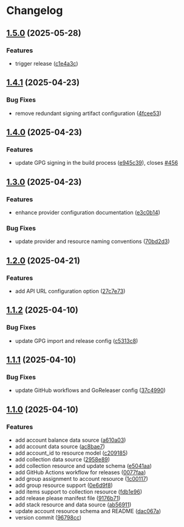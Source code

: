 # Changelog

## [1.5.0](https://github.com/HautechAI/terraform-provider-hautechai/compare/v1.4.1...v1.5.0) (2025-05-28)


### Features

* trigger release ([c1e4a3c](https://github.com/HautechAI/terraform-provider-hautechai/commit/c1e4a3c3c157fbaec446d0b52d20d09bea5450f7))

## [1.4.1](https://github.com/HautechAI/terraform-provider-hautechai/compare/v1.4.0...v1.4.1) (2025-04-23)


### Bug Fixes

* remove redundant signing artifact configuration ([4fcee53](https://github.com/HautechAI/terraform-provider-hautechai/commit/4fcee536cb5c9b21f8700bec738b6291637bd040))

## [1.4.0](https://github.com/HautechAI/terraform-provider-hautechai/compare/v1.3.0...v1.4.0) (2025-04-23)


### Features

* update GPG signing in the build process ([e945c39](https://github.com/HautechAI/terraform-provider-hautechai/commit/e945c39623156550d9618e81f0af36b43fbdc029)), closes [#456](https://github.com/HautechAI/terraform-provider-hautechai/issues/456)

## [1.3.0](https://github.com/HautechAI/terraform-provider-hautechai/compare/v1.2.0...v1.3.0) (2025-04-23)


### Features

* enhance provider configuration documentation ([e3c0b14](https://github.com/HautechAI/terraform-provider-hautechai/commit/e3c0b14693df9b38c779cc71c71790ee7cb5b1cf))


### Bug Fixes

* update provider and resource naming conventions ([70bd2d3](https://github.com/HautechAI/terraform-provider-hautechai/commit/70bd2d3ea41ead166b8f6653f32616c96bb364bd))

## [1.2.0](https://github.com/HautechAI/terraform-provider-hautechai/compare/v1.1.2...v1.2.0) (2025-04-21)


### Features

* add API URL configuration option ([27c7e73](https://github.com/HautechAI/terraform-provider-hautechai/commit/27c7e73be72023a419386a58f6e37c7553afe5a2))

## [1.1.2](https://github.com/HautechAI/terraform-provider-hautechai/compare/v1.1.1...v1.1.2) (2025-04-10)


### Bug Fixes

* update GPG import and release config ([c5313c8](https://github.com/HautechAI/terraform-provider-hautechai/commit/c5313c8a38e6ddbaf889788113073f62c3df7f7a))

## [1.1.1](https://github.com/HautechAI/terraform-provider-hautechai/compare/v1.1.0...v1.1.1) (2025-04-10)


### Bug Fixes

* update GitHub workflows and GoReleaser config ([37c4990](https://github.com/HautechAI/terraform-provider-hautechai/commit/37c499037a34a060fc3e9112053403b3c8ce766e))

## [1.1.0](https://github.com/HautechAI/terraform-provider-hautechai/compare/v1.0.0...v1.1.0) (2025-04-10)


### Features

* add account balance data source ([a610a03](https://github.com/HautechAI/terraform-provider-hautechai/commit/a610a037302699e1e90ea60f79f0ca700c5055a2))
* add account data source ([ac8bae7](https://github.com/HautechAI/terraform-provider-hautechai/commit/ac8bae74e673b3e499dc3533d76456b311d5e097))
* add account_id to resource model ([c209185](https://github.com/HautechAI/terraform-provider-hautechai/commit/c209185263eac23a15f7fdf983fb7cdec2b0473d))
* add collection data source ([2958e89](https://github.com/HautechAI/terraform-provider-hautechai/commit/2958e897029eb0c0871d1def7f623859abc09268))
* add collection resource and update schema ([e5041aa](https://github.com/HautechAI/terraform-provider-hautechai/commit/e5041aa73326b0bae7a774e4bc737633d02d9d7d))
* add GitHub Actions workflow for releases ([0077faa](https://github.com/HautechAI/terraform-provider-hautechai/commit/0077faaf9189106f7e8f922df0b3e51b3d39d366))
* add group assignment to account resource ([1c00117](https://github.com/HautechAI/terraform-provider-hautechai/commit/1c00117c7341db0badd1a085df79ca82daa30289))
* add group resource support ([0e6d9f8](https://github.com/HautechAI/terraform-provider-hautechai/commit/0e6d9f8891e13d66c87ba0fc3563947019a28790))
* add items support to collection resource ([fdb1e96](https://github.com/HautechAI/terraform-provider-hautechai/commit/fdb1e9640a7ed25ee0aeaa90210107f281ee5b62))
* add release please manifest file ([9176b71](https://github.com/HautechAI/terraform-provider-hautechai/commit/9176b716cbb0b58661e5a85200019367e21aa480))
* add stack resource and data source ([ab56911](https://github.com/HautechAI/terraform-provider-hautechai/commit/ab569111f4e1c3ad4f05b8f406d576c19e18ad00))
* update account resource schema and README ([dac067a](https://github.com/HautechAI/terraform-provider-hautechai/commit/dac067ae351725ec50d2c228e0117262f433f625))
* version commit ([96798cc](https://github.com/HautechAI/terraform-provider-hautechai/commit/96798cce6d77eac6e6aa30c4f524fd90f5eaf9c2))
